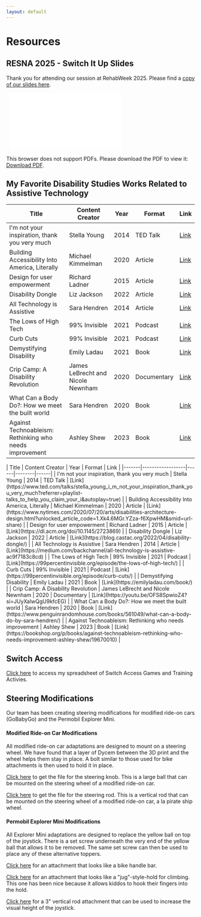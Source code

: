 ```yaml
---
layout: default
---
```


# Resources

## RESNA 2025 - Switch It Up Slides
Thank you for attending our session at RehabWeek 2025. Please find a [copy of our slides here](pdfs/SwitchItUp-RESNA2025-Notes.pdf).

<object data="pdfs/SwitchItUp-RESNA2025-Notes.pdf" type="application/pdf" width="700px" height="700px">
  <embed src="pdfs/SwitchItUp-RESNA2025-Notes.pdf" type="application/pdf">
  <p>This browser does not support PDFs. Please download the PDF to view it: <a href="pdfs/SwitchItUp-RESNA2025-Notes.pdf">Download PDF</a>.</p>
</embed>
</object>

## My Favorite Disability Studies Works Related to Assistive Technology

<table>
  <thead>
    <tr>
      <th>Title</th>
      <th>Content Creator</th>
      <th>Year</th>
      <th>Format</th>
      <th>Link</th>
    </tr>
  </thead>
  <tbody>
    <tr>
      <td>I'm not your inspiration, thank you very much</td>
      <td>Stella Young</td>
      <td>2014</td>
      <td>TED Talk</td>
      <td><a href="https://www.ted.com/talks/stella_young_i_m_not_your_inspiration_thank_you_very_much?referrer=playlist-talks_to_help_you_claim_your_i&autoplay=true">Link</a></td>
    </tr>
    <tr>
      <td>Building Accessibility Into America, Literally</td>
      <td>Michael Kimmelman</td>
      <td>2020</td>
      <td>Article</td>
      <td><a href="https://www.nytimes.com/2020/07/20/arts/disabilities-architecture-design.html?unlocked_article_code=1.Xk4.6MGr.YZza-f6XpwHM&smid=url-share">Link</a></td>
    </tr>
    <tr>
      <td>Design for user empowerment</td>
      <td>Richard Ladner</td>
      <td>2015</td>
      <td>Article</td>
      <td><a href="https://dl.acm.org/doi/10.1145/2723869">Link</a></td>
    </tr>
    <tr>
      <td>Disability Dongle</td>
      <td>Liz Jackson</td>
      <td>2022</td>
      <td>Article</td>
      <td><a href="https://blog.castac.org/2022/04/disability-dongle/">Link</a></td>
    </tr>
    <tr>
      <td>All Technology is Assistive</td>
      <td>Sara Hendren</td>
      <td>2014</td>
      <td>Article</td>
      <td><a href="https://medium.com/backchannel/all-technology-is-assistive-ac9f7183c8cd">Link</a></td>
    </tr>
    <tr>
      <td>The Lows of High Tech</td>
      <td>99% Invisible</td>
      <td>2021</td>
      <td>Podcast</td>
      <td><a href="https://99percentinvisible.org/episode/the-lows-of-high-tech/">Link</a></td>
    </tr>
    <tr>
      <td>Curb Cuts</td>
      <td>99% Invisible</td>
      <td>2021</td>
      <td>Podcast</td>
      <td><a href="https://99percentinvisible.org/episode/curb-cuts/">Link</a></td>
    </tr>
    <tr>
      <td>Demystifying Disability</td>
      <td>Emily Ladau</td>
      <td>2021</td>
      <td>Book</td>
      <td><a href="https://emilyladau.com/book/">Link</a></td>
    </tr>
    <tr>
      <td>Crip Camp: A Disability Revolution</td>
      <td>James LeBrecht and Nicole Newnham</td>
      <td>2020</td>
      <td>Documentary</td>
      <td><a href="https://youtu.be/OFS8SpwioZ4?si=JUyXalwQgU9kfcEG">Link</a></td>
    </tr>
    <tr>
      <td>What Can a Body Do?: How we meet the built world</td>
      <td>Sara Hendren</td>
      <td>2020</td>
      <td>Book</td>
      <td><a href="https://www.penguinrandomhouse.com/books/561049/what-can-a-body-do-by-sara-hendren/">Link</a></td>
    </tr>
    <tr>
      <td>Against Technoableism: Rethinking who needs improvement</td>
      <td>Ashley Shew</td>
      <td>2023</td>
      <td>Book</td>
      <td><a href="https://bookshop.org/p/books/against-technoableism-rethinking-who-needs-improvement-ashley-shew/19670010">Link</a></td>
    </tr>
  </tbody>
</table>


<div style="overflow-x: auto;">
| Title | Content Creator | Year | Format | Link |
|-------|------------------|------|--------|------|
| I'm not your inspiration, thank you very much | Stella Young | 2014 | TED Talk | [Link](https://www.ted.com/talks/stella_young_i_m_not_your_inspiration_thank_you_very_much?referrer=playlist-talks_to_help_you_claim_your_i&autoplay=true) |
| Building Accessibility Into America, Literally | Michael Kimmelman | 2020 | Article | [Link](https://www.nytimes.com/2020/07/20/arts/disabilities-architecture-design.html?unlocked_article_code=1.Xk4.6MGr.YZza-f6XpwHM&smid=url-share) |
| Design for user empowerment | Richard Ladner | 2015 | Article | [Link](https://dl.acm.org/doi/10.1145/2723869) |
| Disability Dongle | Liz Jackson | 2022 | Article | [Link](https://blog.castac.org/2022/04/disability-dongle/) |
| All Technology is Assistive | Sara Hendren | 2014 | Article | [Link](https://medium.com/backchannel/all-technology-is-assistive-ac9f7183c8cd) |
| The Lows of High Tech | 99% Invisible | 2021 | Podcast | [Link](https://99percentinvisible.org/episode/the-lows-of-high-tech/) |
| Curb Cuts | 99% Invisible | 2021 | Podcast | [Link](https://99percentinvisible.org/episode/curb-cuts/) |
| Demystifying Disability | Emily Ladau | 2021 | Book | [Link](https://emilyladau.com/book/) |
| Crip Camp: A Disability Revolution | James LeBrecht and Nicole Newnham | 2020 | Documentary | [Link](https://youtu.be/OFS8SpwioZ4?si=JUyXalwQgU9kfcEG) |
| What Can a Body Do?: How we meet the built world | Sara Hendren | 2020 | Book | [Link](https://www.penguinrandomhouse.com/books/561049/what-can-a-body-do-by-sara-hendren/) |
| Against Technoableism: Rethinking who needs improvement | Ashley Shew | 2023 | Book | [Link](https://bookshop.org/p/books/against-technoableism-rethinking-who-needs-improvement-ashley-shew/19670010) |

</div>



## Switch Access

[Click here](https://docs.google.com/spreadsheets/d/1A8pYBST7fJUR6cs3e7P1bW0MGPkAr9ehq8qfLVYWRhY/edit#gid=0) to access my spreadsheet of Switch Access Games and Training Activies.

## Steering Modifications
Our team has been creating steering modifications for modified ride-on cars (GoBabyGo) and the Permobil Explorer Mini. 

#### Modified Ride-on Car Modifications
All modified ride-on car adaptations are designed to mount on a steering wheel. We have found that a layer of Dycem between the 3D print and the wheel helps them stay in place. A bolt similar to those used for bike attachments is then used to hold it in place.

[Click here](https://github.com/miahoffmannd/miahoffmannd.github.io/blob/main/3dprints/steering-knob-ROC.STL) to get the file for the steering knob. This is a large ball that can be mounted on the steering wheel of a modified ride-on car.

[Click here](https://github.com/miahoffmannd/miahoffmannd.github.io/blob/main/3dprints/steering-rod-ROC.STL) to get the file for the steering rod. This is a vertical rod that can be mounted on the steering wheel of a modified ride-on car, a la pirate ship wheel.

#### Permobil Explorer Mini Modifications
All Explorer Mini adaptations are designed to replace the yellow ball on top of the joystick. There is a set screw underneath the very end of the yellow ball that allows it to be removed. The same set screw can then be used to place any of these alternative toppers.

[Click here](https://github.com/miahoffmannd/miahoffmannd.github.io/blob/main/3dprints/bike-handle-EM.STL) for an attachment that looks like a bike handle bar.

[Click here](https://github.com/miahoffmannd/miahoffmannd.github.io/blob/main/3dprints/donut-climbing-jug-EM.STL) for an attachment that looks like a "jug"-style-hold for climbing. This one has been nice because it allows kiddos to hook their fingers into the hold.

[Click here](https://github.com/miahoffmannd/miahoffmannd.github.io/blob/main/3dprints/vertical-pole-EM.STL) for a 3" vertical rod attachment that can be used to increase the visual height of the joystick.
